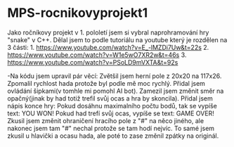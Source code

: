 # MPS-rocnikovyprojekt1

Jako ročníkovy projekt v 1. pololetí jsem si vybral naprohramování hry "snake" v C++.
Dělal jsem to podle tutoriálu na youtube který je rozdělen na 3 části: 
      1. https://www.youtube.com/watch?v=E_-lMZDi7Uw&t=22s
      2. https://www.youtube.com/watch?v=W1e5wO7XR2w&t=46s
      3. https://www.youtube.com/watch?v=PSoLD9mVXTA&t=92s

-Na kódu jsem upravil pár věcí:
      Zvětšil jsem herní pole z 20x20 na 117x26.
      Zpomalil rychlost hada protože byl podle mě moc rychlý.
      Přidal jsem ovládání šipkami(v tomhle mi pomohl AI bot).
      Zamezil jsem změnit směr na opačný(jinak by had totiž trefil svůj ocas a hra by skoncila).
      Přidal jsem nápis konce hry:
          Pokud dosáhnu maximalního počtu bodů, tak se vypíše text: YOU WON!
          Pokud had trefí svůj ocas, vypíše se text: GAME OVER!
      Zkusil jsem změnit ohraničení hracího pole z "#" na něco jiného, ale nakonec jsem tam "#" nechal protože se tam hodí nejvíc.
          To samé jsem zkusil u hlavički a ocasu hada, ale poté to zase změnil zpátky na originál.

      
      
      
